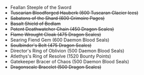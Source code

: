 + Feallan Steeple of the Sword
+ ~~Tuscarian Bloodforged Hauberk (600 Tuscaran Glacier Ices)~~
+ ~~Sabatons of the Shard (600 Grimoire Pages)~~
+ ~~Basalt Shield of Bedlam~~
+ ~~Potent Deathwatcher Chain (450 Dragon Scales)~~
+ ~~Flame Wrought Cloak (475 Dragon Scales)~~
+ Searing Fiend Gem (600 Daemon Blood Seals)
+ ~~Soulbinder's Belt (475 Dragon Scales)~~
+ Director's Ring of Oblivion (500 Daemon Blood Seals)
+ Atlethys's Ring of Resolve (1520 Bounty Points)
+ Gatekeeper Bracer of Chaos (500 Daemon Blood Seals)
+ ~~Dragonscale Bracelet (500 Dragon Scales)~~
